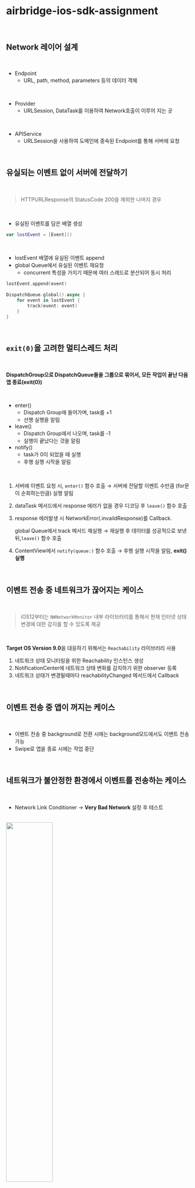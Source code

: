 # airbridge-ios-sdk-assignment

<br>

## Network 레이어 설계

<br>


- Endpoint
    - URL, path, method, parameters 등의 데이터 객체

<br>

- Provider
    - URLSession, DataTask를 이용하여 Network호출이 이루어 지는 곳

<br>

- APIService
    - URLSession을 사용하여 도메인에 종속된 Endpoint를 통해 서버에 요청

<br>

## 유실되는 이벤트 없이 서버에 전달하기

<br>

> HTTPURLResponse의 StatusCode 200을 제외한 나머지 경우
> 

<br>

- 유실된 이벤트를 담은 배열 생성

```swift
var lostEvent = [Event]()
```

<br>

- lostEvent 배열에 유실된 이벤트 append
- global Queue에서 유실된 이벤트 재요청
    - concurrent 특성을 가지기 때문에 여러 스레드로 분산되어 동시 처리

```swift
lostEvent.append(event)
                    
DispatchQueue.global().async {
    for event in lostEvent {
        track(event: event)
    }
}
```

<br>


## `exit(0)`을 고려한 멀티스레드 처리

<br>


**DispatchGroup으로 DispatchQueue들을 그룹으로 묶어서, 모든 작업이 끝난 다음 앱 종료(exit(0))**

<br>

- enter()
    - Dispatch Group에 들어가며, task를 +1
    - 선행 실행을 알림
- leave()
    - Dispatch Group에서 나오며, task를 -1
    - 실행이 끝났다는 것을 알림
- notify()
    - task가 0이 되었을 때 실행
    - 후행 실행 시작을 알림

<br>

1. 서버에 이벤트 요청 시, `enter()` 함수 호출 → 서버에 전달할 이벤트 수만큼 (for문이 순회하는만큼) 실행 알림

2. dataTask 메서드에서 response 에러가 없을 경우 디코딩 후 `leave()` 함수 호출

3. response 에러발생 시 NetworkError(.invaildResponse)를 Callback.

    global Queue에서 track 메서드 재실행 → 재실행 후 데이터를 성공적으로 보낸 뒤,`leave()` 함수 호출

4. ContentView에서 `notify(queue:)` 함수 호출 →  후행 실행 시작을 알림, **exit() 실행**


<br>

## 이벤트 전송 중 네트워크가 끊어지는 케이스

<br>


> iOS12부터는 `NWNetworkMonitor` 내부 라이브러리를 통해서 현재 인터넷 상태 변경에 대한 감지를 할 수 있도록 제공
> 

<br>

**Target OS Version 9.0**을 대응하기 위해서는 `Reachability` 라이브러리 사용

1. 네트워크 상태 모니터링을 위한 Reachability 인스턴스 생성
2. NotificationCenter에 네트워크 상태 변화를 감지하기 위한 observer 등록
3. 네트워크 상태가 변경될때마다 reachabilityChanged 메서드에서 Callback

<br>

## 이벤트 전송 중 앱이 꺼지는 케이스

<br>

- 이벤트 전송 중 background로 전환 시에는 background모드에서도 이벤트 전송 가능
- Swipe로 앱을 종료 시에는 작업 중단

<br>

## 네트워크가 불안정한 환경에서 이벤트를 전송하는 케이스


<br>

- Network Link Conditioner → **Very Bad Network** 설정 후 테스트

<br>


<img src = "https://user-images.githubusercontent.com/93528918/157194520-37d7bb1d-ff8c-4663-b367-20c555fcfe96.png" width="50%" height="50%">


<img src = "https://user-images.githubusercontent.com/93528918/157194525-ca87339d-74f6-48d8-bee9-7262aa5d8292.gif" width="50%" height="50%">




